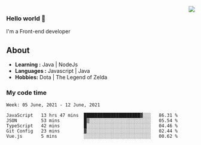<img align='right' src="https://github-readme-stats.vercel.app/api?username=jumodada&show_icons=true&theme=vue">

### Hello world 👋

I'm a Front-end developer 
    
## About
-  **Learning :** Java | NodeJs
-  **Languages :** Javascript | Java
-  **Hobbies:** Dota | The Legend of Zelda

### My code time

<!--START_SECTION:waka-->
```text
Week: 05 June, 2021 - 12 June, 2021

JavaScript   13 hrs 47 mins  █████████████████████▓░░░   86.31 % 
JSON         53 mins         █▒░░░░░░░░░░░░░░░░░░░░░░░   05.54 % 
TypeScript   42 mins         █░░░░░░░░░░░░░░░░░░░░░░░░   04.46 % 
Git Config   23 mins         ▓░░░░░░░░░░░░░░░░░░░░░░░░   02.44 % 
Vue.js       5 mins          ░░░░░░░░░░░░░░░░░░░░░░░░░   00.62 % 
```
<!--END_SECTION:waka-->
